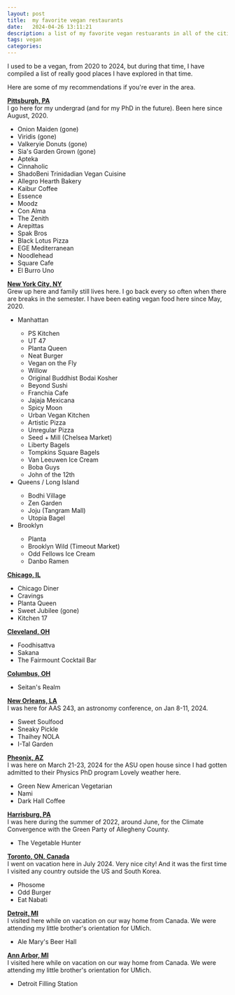 ```yaml
---
layout: post
title:  my favorite vegan restaurants
date:   2024-04-26 13:11:21
description: a list of my favorite vegan restuarants in all of the cities I've been to
tags: vegan
categories: 
---
```

I used to be a vegan, from 2020 to 2024, but during that time, I have compiled a list of really good places I have explored in that time. 

Here are some of my recommendations if you're ever in the area. 

<b><u>Pittsburgh, PA</u></b>
<br>I go here for my undergrad (and for my PhD in the future). Been here since August, 2020.
<ul>
    <li>Onion Maiden (gone)</li>
    <li>Viridis (gone)</li>
    <li>Valkeryie Donuts (gone)</li>
    <li>Sia's Garden Grown (gone)</li>
    <li>Apteka</li>
    <li>Cinnaholic</li>
    <li>ShadoBeni Trinidadian Vegan Cuisine</li>
    <li>Allegro Hearth Bakery</li>
    <li>Kaibur Coffee</li>
    <li>Essence</li>
    <li>Moodz</li>
    <li>Con Alma</li>
    <li>The Zenith</li>
    <li>Arepittas</li>
    <li>Spak Bros</li>
    <li>Black Lotus Pizza</li>
    <li>EGE Mediterranean</li>
    <li>Noodlehead</li>
    <li>Square Cafe</li>
    <li>El Burro Uno</li>

</ul>

<b><u>New York City, NY</u></b>
<br>Grew up here and family still lives here. I go back every so often when there are breaks in the semester. I have been eating vegan food here since May, 2020. 
<ul>
    <li>Manhattan</li>
    <ul>
        <li>PS Kitchen</li>
        <li>UT 47</li>
        <li>Planta Queen</li>
        <li>Neat Burger</li>
        <li>Vegan on the Fly</li>
        <li>Willow </li>
        <li>Original Buddhist Bodai Kosher</li>
        <li>Beyond Sushi</li>
        <li>Franchia Cafe</li>
        <li>Jajaja Mexicana</li>
        <li>Spicy Moon</li>
        <li>Urban Vegan Kitchen</li>
        <li>Artistic Pizza</li>
        <li>Unregular Pizza</li>
        <li>Seed + Mill (Chelsea Market)</li>
        <li>Liberty Bagels</li>
        <li>Tompkins Square Bagels</li>
        <li>Van Leeuwen Ice Cream</li>
        <li>Boba Guys</li>
        <li>John of the 12th</li>
    </ul>
    <li>Queens / Long Island</li>
    <ul>
        <li>Bodhi Village</li>
        <li>Zen Garden</li>
        <li>Joju (Tangram Mall)</li>
        <li>Utopia Bagel</li>
    </ul>
    <li>Brooklyn</li>
    <ul>
        <li>Planta</li>
        <li>Brooklyn Wild (Timeout Market)</li>
        <li>Odd Fellows Ice Cream</li>
        <li>Danbo Ramen</li>
    </ul>
</ul>

<b><u>Chicago, IL</u></b>
<ul>
    <li>Chicago Diner</li>
    <li>Cravings</li>
    <li>Planta Queen</li>
    <li>Sweet Jubilee (gone)</li>
    <li>Kitchen 17</li>
</ul>

<b><u>Cleveland, OH</u></b>
<ul>
    <li>Foodhisattva</li>
    <li>Sakana</li>
    <li>The Fairmount Cocktail Bar  </li>
</ul>

<b><u>Columbus, OH</u></b>
<ul>
    <li>Seitan's Realm</li>
</ul>


<b><u>New Orleans, LA</u></b>
<br>
I was here for AAS 243, an astronomy conference, on Jan 8-11, 2024.
<ul>
    <li>Sweet Soulfood</li>
    <li>Sneaky Pickle</li>
    <li>Thaihey NOLA</li>
    <li>I-Tal Garden</li>
</ul>

<b><u>Pheonix, AZ</u></b>
<br>
I was here on March 21-23, 2024 for the ASU open house since I had gotten admitted to their Physics PhD program Lovely weather here. 
<ul>
    <li>Green New American Vegetarian</li>
    <li>Nami</li>
    <li>Dark Hall Coffee</li>
</ul>

<b><u>Harrisburg, PA</u></b>
<br>
I was here during the summer of 2022, around June, for the Climate Convergence with the Green Party of Allegheny County. 
<ul>
    <li>The Vegetable Hunter</li>
</ul>

<b><u>Toronto, ON, Canada</u></b>
<br>
I went on vacation here in July 2024. Very nice city! And it was the first time I visited any country outside the US and South Korea.  
<ul>
    <li>Phosome</li>
    <li>Odd Burger</li>
    <li>Eat Nabati</li>
</ul>

<b><u>Detroit, MI</u></b>
<br>
I visited here while on vacation on our way home from Canada. We were attending my little brother's orientation for UMich. 
<ul>
    <li>Ale Mary's Beer Hall</li>
</ul>

<b><u>Ann Arbor, MI</u></b>
<br>
I visited here while on vacation on our way home from Canada. We were attending my little brother's orientation for UMich. 
<ul>
    <li>Detroit Filling Station</li>
</ul>
